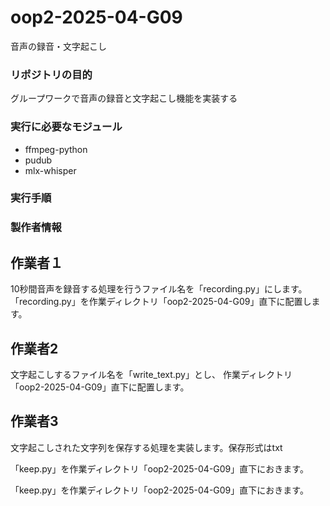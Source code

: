 # oop2-2025-04-G09
音声の録音・文字起こし

### リポジトリの目的
グループワークで音声の録音と文字起こし機能を実装する

### 実行に必要なモジュール
- ffmpeg-python
- pudub
- mlx-whisper

### 実行手順


### 製作者情報


## 作業者１
10秒間音声を録音する処理を行うファイル名を「recording.py」にします。
「recording.py」を作業ディレクトリ「oop2-2025-04-G09」直下に配置します。

## 作業者2
文字起こしするファイル名を「write_text.py」とし、
作業ディレクトリ「oop2-2025-04-G09」直下に配置します。

## 作業者3
文字起こしされた文字列を保存する処理を実装します。保存形式はtxt

「keep.py」を作業ディレクトリ「oop2-2025-04-G09」直下におきます。

「keep.py」を作業ディレクトリ「oop2-2025-04-G09」直下におきます。

